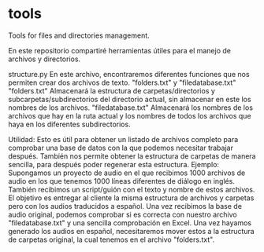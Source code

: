 # tools
Tools for files and directories management.

En este repositorio compartiré herramientas útiles para el manejo de archivos y directorios.

structure.py
  En este archivo, encontraremos diferentes funciones que nos permiten crear dos archivos de texto. "folders.txt" y "filedatabase.txt"
  "folders.txt"
     Almacenará la estructura de carpetas/directorios y subcarpetas/subdirectorios del directorio actual, sin almacenar en este los nombres de los archivos.
  "filedatabase.txt"
     Almacenará los nombres de los archivos que hay en la ruta actual y los nombres de todos los archivos que haya en los diferentes subdirectorios.

  Utilidad:
    Esto es útil para obtener un listado de archivos completo para comprobar una base de datos con la que podemos necesitar trabajar después.
    También nos permite obtener la estructura de carpetas de manera sencilla, para después poder regenerar esta estructura.
    Ejemplo:
      Supongamos un proyecto de audio en el que recibimos 1000 archivos de audio en los que tenemos 1000 líneas diferentes de diálogo en inglés. También recibimos un script/guión con el texto y nombre de estos archivos.
      El objetivo es entregar al cliente la misma estructura de archivos y carpetas pero con los audios traducidos a español.
      Una vez recibimos la base de audio original, podemos comprobar si es correcta con nuestro archivo "filedatabase.txt" y una sencilla comprobación en Excel.
      Una vez hayamos generado los audios en español, necesitaremos mover estos a la estructura de carpetas original, la cual tenemos en el archivo "folders.txt".
